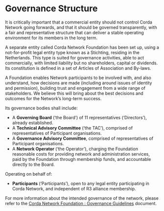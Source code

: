 # Governance Structure

It is critically important that a commercial entity should not control Corda Network going forwards, and that it should 
be governed transparently, with a fair and representative structure that can deliver a stable operating environment for 
its members in the long term.

A separate entity called Corda Network Foundation has been set up, using a not-for-profit legal entity type known as a 
Stichting, residing in the Netherlands. This type is suited for governance activities, able to act commercially, with 
limited liability but no shareholders, capital or dividends. Its constitution is defined in a set of Articles of 
Association and By-laws.

A Foundation enables Network participants to be involved with, and also understand, how decisions are made (including 
around issues of identity and permission), building trust and engagement from a wide range of stakeholders. We believe 
this will bring about the best decisions and outcomes for the Network’s long-term success. 

Its governance bodies shall include:

- A **Governing Board** (‘the Board’) of 11 representatives (‘Directors’), already established. 
- A **Technical Advisory Committee** (‘the TAC’), comprised of representatives of Participant organisations. 
- A **Governance Advisory Committee**, comprised of representatives of Participant organisations. 
- A **Network Operator** (‘the Operator’), charging the Foundation reasonable costs for providing network and administration 
services, paid by the Foundation through membership funds, and accountable directly to the Board.

Operating on behalf of:

- **Participants** (‘Participants’), open to any legal entity participating in Corda Network, and independent of R3 
alliance membership.

For more information about the intended governance of the network, please refer to the [Corda Network Foundation : 
Governance Guidelines](/governance/governance-guidelines) document.
